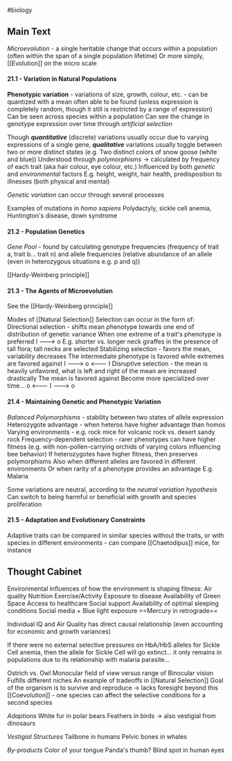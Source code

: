 #biology 
## Main Text
*Microevolution* - a single heritable change that occurs within a population (often within the span of a single population lifetime)
	Or more simply, [[Evolution]] on the micro scale
#### 21.1 - Variation in Natural Populations
**Phenotypic variation** - variations of size, growth, colour, etc. - can be quantized with a mean often able to be found (unless expression is completely random, though it still is restricted by a range of expression)
	Can be seen across species within a population
	Can see the change in genotype expression over time through *artificial selection*

Though ***quantitative*** (discrete) variations usually occur due to varying expressions of a single gene, ***qualitative*** variations usually toggle between two or more distinct states (e.g. Two distinct colors of snow goose (white and blue))
	Understood through *polymorphisms* -> calculated by frequency of each trait (aka hair colour, eye colour, etc.)
Influenced by both *genetic* and *environmental* factors
	E.g. height, weight, hair health, predisposition to illnesses (both physical and mental)

*Genetic variation* can occur through several processes

Examples of mutations in *homo sapiens*
	Polydactyly, sickle cell anemia, Huntington's disease, down syndrome
#### 21.2 - Population Genetics
*Gene Pool* - found by calculating genotype frequencies (frequency of trait a, trait b... trait n) and allele frequencies (relative abundance of an allele (even in heterozygous situations e.g. p and q))

[[Hardy-Weinberg principle]]
#### 21.3 - The Agents of Microevolution
See the [[Hardy-Weinberg principle]]

Modes of [[Natural Selection]]
Selection can occur in the form of:
	Directional selection - shifts mean phenotype towards one end of distribution of genetic variance
		When one extreme of a trait's phenotype is preferred
		I ---> o
		E.g. shorter vs. longer neck giraffes in the presence of tall flora; tall necks are selected
	Stabilizing selection - favors the mean, variability decreases
		The intermediate phenotype is favored while extremes are favored against
		I ---> o <--- I
	Disruptive selection - the mean is heavily unfavored, what is left and right of the mean are increased drastically
		The mean is favored against
		Become more specialized over time...
		o <--- I ---> o
#### 21.4 - Maintaining Genetic and Phenotypic Variation
*Balanced Polymorphisms* - stability between two states of allele expression
	Heterozygote advantage - when heteros have higher advantage than homos
	Varying environments - e.g. rock mice for volcanic rock vs. desert sandy rock
	Frequency-dependent selection - rarer phenotypes can have higher fitness (e.g. with non-pollen-carrying orchids of varying colors influencing bee behavior)
		If heterozygotes have higher fitness, then preserves polymorphisms
		Also when different alleles are favored in different environments
		Or when rarity of a phenotype provides an advantage
		E.g. Malaria

Some variations are neutral, according to the *neutral variation hypothesis*
	Can switch to being harmful or beneficial with growth and species proliferation
#### 21.5 - Adaptation and Evolutionary Constraints
Adaptive traits can be compared in similar species without the traits, or with species in different environments - can compare [[Chaetodipus]] mice, for instance
## Thought Cabinet
Environmental influences of how the environment is shaping fitness:
	Air quality
	Nutrition
	Exercise/Activity
	Exposure to disease
	Availability of Green Space
	Access to healthcare
	Social support
	Availability of optimal sleeping conditions 
	Social media + Blue light exposure 
	==Mercury in retrograde==

Individual IQ and Air Quality has direct causal relationship (even accounting for economic and growth variances)

If there were no external selective pressures on HbA/HbS alleles for Sickle Cell anemia, then the allele for Sickle Cell will go extinct... it only remains in populations due to its relationship with malaria parasite...

Ostrich vs. Owl 
	Monocular field of view versus range of Binocular vision
	Fulfills different niches
	An example of tradeoffs in [[Natural Selection]]
Goal of the organism is to survive and reproduce -> lacks foresight beyond this
[[Coevolution]] - one species can affect the selective conditions for a second species

*Adaptions*
White fur in polar bears
Feathers in birds -> also vestigial from dinosaurs

*Vestigial Structures*
Tailbone in humans 
Pelvic bones in whales

*By-products*
Color of your tongue
Panda's thumb?
Blind spot in human eyes